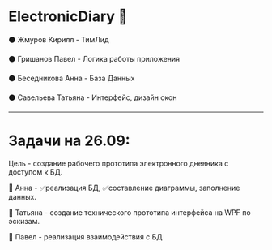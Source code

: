 # ElectronicDiary 📖

⚫ Жмуров Кирилл - ТимЛид

⚫ Гришанов Павел - Логика работы приложения

⚫ Беседникова Анна - База Данных

⚫ Савельева Татьяна - Интерфейс, дизайн окон

------------------------------------------------------------------------

# Задачи на 26.09:

Цель - создание рабочего прототипа электронного дневника с доступом к БД.

🔹 Анна - ✅реализация БД, ✅составление диаграммы, заполнение данных.

🔹 Татьяна - создание технического прототипа интерфейса на WPF по эскизам.

🔹 Павел - реализация взаимодействия с БД
